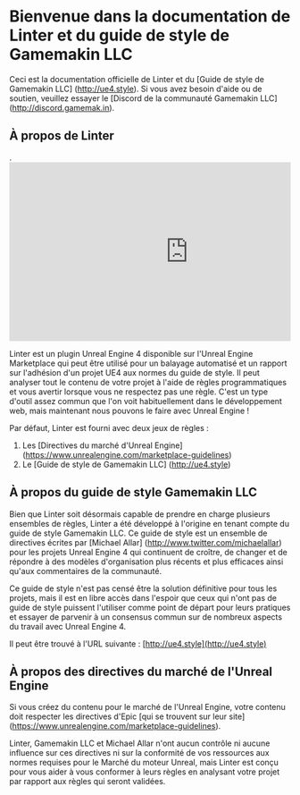 # Bienvenue dans la documentation de Linter et du guide de style de Gamemakin LLC

Ceci est la documentation officielle de Linter et du [Guide de style de Gamemakin LLC] (http://ue4.style). Si vous avez besoin d'aide ou de soutien, veuillez essayer le [Discord de la communauté Gamemakin LLC] (http://discord.gamemak.in).

## À propos de Linter

<div style="position : relative ; height : 0 ; overflow : hidden ; max-width : 100% ; height : auto ;">.
    <iframe width="640" height="320" src="https://www.youtube.com/embed/An0R9OmULO0" frameborder="0" allow="accelerometer ; autoplay ; encrypted-media ; gyroscope ; picture-in-picture" allowfullscreen></iframe>
</div>

Linter est un plugin Unreal Engine 4 disponible sur l'Unreal Engine Marketplace qui peut être utilisé pour un balayage automatisé et un rapport sur l'adhésion d'un projet UE4 aux normes du guide de style. Il peut analyser tout le contenu de votre projet à l'aide de règles programmatiques et vous avertir lorsque vous ne respectez pas une règle. C'est un type d'outil assez commun que l'on voit habituellement dans le développement web, mais maintenant nous pouvons le faire avec Unreal Engine !

Par défaut, Linter est fourni avec deux jeux de règles :

1. Les [Directives du marché d'Unreal Engine] (https://www.unrealengine.com/marketplace-guidelines)
1. Le [Guide de style de Gamemakin LLC] (http://ue4.style)

## À propos du guide de style Gamemakin LLC

Bien que Linter soit désormais capable de prendre en charge plusieurs ensembles de règles, Linter a été développé à l'origine en tenant compte du guide de style Gamemakin LLC. Ce guide de style est un ensemble de directives écrites par [Michael Allar] (http://www.twitter.com/michaelallar) pour les projets Unreal Engine 4 qui continuent de croître, de changer et de répondre à des modèles d'organisation plus récents et plus efficaces ainsi qu'aux commentaires de la communauté.

Ce guide de style n'est pas censé être la solution définitive pour tous les projets, mais il est en libre accès dans l'espoir que ceux qui n'ont pas de guide de style puissent l'utiliser comme point de départ pour leurs pratiques et essayer de parvenir à un consensus commun sur de nombreux aspects du travail avec Unreal Engine 4.

Il peut être trouvé à l'URL suivante : [http://ue4.style](http://ue4.style)

## À propos des directives du marché de l'Unreal Engine

Si vous créez du contenu pour le marché de l'Unreal Engine, votre contenu doit respecter les directives d'Epic [qui se trouvent sur leur site] (https://www.unrealengine.com/marketplace-guidelines).

Linter, Gamemakin LLC et Michael Allar n'ont aucun contrôle ni aucune influence sur ces directives ni sur la conformité de vos ressources aux normes requises pour le Marché du moteur Unreal, mais Linter est conçu pour vous aider à vous conformer à leurs règles en analysant votre projet par rapport aux règles qui seront validées.

